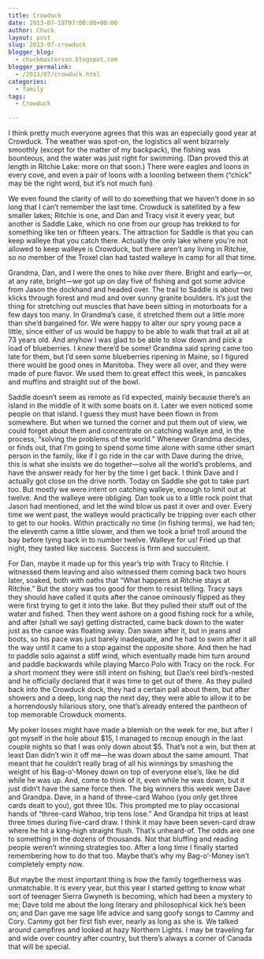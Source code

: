 ```yaml
---
title: Crowduck
date: 2013-07-18T07:00:00+00:00
author: Chuck
layout: post
slug: 2013-07-crowduck
blogger_blog:
  - chuckmasterson.blogspot.com
blogger_permalink:
  - /2013/07/crowduck.html
categories:
  - family
tags:
  - Crowduck

---
```


I think pretty much everyone agrees that this was an especially good year at
Crowduck. The weather was spot-on, the logistics all went bizarrely smoothly
(except for the matter of my backpack), the fishing was bounteous, and the
water was just right for swimming. (Dan proved this at length in Ritchie Lake:
more on that soon.) There were eagles and loons in every cove, and even a pair
of loons with a loonling between them (“chick” may be the right
word, but it’s not much fun).

We even found the clarity of will to do something that we haven’t done in
so long that I can’t remember the last time.  Crowduck is satellited by a
few smaller lakes; Ritchie is one, and Dan and Tracy visit it every year, but
another is Saddle Lake, which no one from our group has trekked to for
something like ten or fifteen years. The attraction for Saddle is that you can
keep walleye that you catch there. Actually the only lake where you’re
not allowed to keep walleye is Crowduck, but there aren’t any living in
Ritchie, so no member of the Troxel clan had tasted walleye in camp for all
that time.

Grandma, Dan, and I were the ones to hike over there. Bright and early—or, at
any rate, bright—we got up on day five of fishing and got some advice from
Jason the dockhand and headed over. The trail to Saddle is about two klicks
through forest and mud and over sunny granite boulders. It’s just the
thing for stretching out muscles that have been sitting in motorboats for a few
days too many. In Grandma’s case, it stretched them out a little more
than she’d bargained for. We were happy to alter our spry young pace a
little, since either of us would be happy to be able to walk that trail at all
at 73 years old. And anyhow I was glad to be able to slow down and pick a load
of blueberries. I *knew* there’d be some! Grandma said spring came too
late for them, but I’d seen some blueberries ripening in Maine, so I
figured there would be good ones in Manitoba. They were all over, and they were
made of pure flavor. We used them to great effect this week, in pancakes and
muffins and straight out of the bowl.

Saddle doesn’t seem as remote as I’d expected, mainly because
there’s an island in the middle of it with some boats on it. Later we
even noticed some people on that island. I guess they must have been flown in
from somewhere. But when we turned the corner and put them out of view, we
could forget about them and concentrate on catching walleye and, in the
process, “solving the problems of the world.” Whenever Grandma
decides, or finds out, that I’m going to spend some time alone with some
other smart person in the family, like if I go ride in the car with Dave during
the drive, this is what she insists we do together—solve all the world’s
problems, and have the answer ready for her by the time I get back. I think
Dave and I actually got close on the drive north. Today on Saddle she got to
take part too. But mostly we were intent on catching walleye, enough to limit
out at twelve. And the walleye were obliging. Dan took us to a little rock
point that Jason had mentioned, and let the wind blow us past it over and over.
Every time we went past, the walleye would practically be tripping over each
other to get to our hooks. Within practically no time (in fishing terms), we
had ten; the eleventh came a little slower, and then we took a brief troll
around the bay before tying back in to number twelve. Walleye for us! Fried up
that night, they tasted like success. Success is firm and succulent.

For Dan, maybe it made up for this year’s trip with Tracy to Ritchie. I
witnessed them leaving and also witnessed them coming back two hours later,
soaked, both with oaths that “What happens at Ritchie stays at
Ritchie.” But the story was too good for them to resist telling. Tracy
says they should have called it quits after the canoe ominously flipped as they
were first trying to get it into the lake. But they pulled their stuff out of
the water and fished. Then they went ashore on a good fishing rock for a while,
and after (shall we say) getting distracted, came back down to the water just
as the canoe was floating away. Dan swam after it, but in jeans and boots, so
his pace was just barely inadequate, and he had to swim after it all the way
until it came to a stop against the opposite shore. And then he had to paddle
solo against a stiff wind, which eventually made him turn around and paddle
backwards while playing Marco Polo with Tracy on the rock. For a short moment
they were still intent on fishing, but Dan’s reel bird’s-nested and
he officially declared that it was time to get out of there. As they pulled
back into the Crowduck dock, they had a certain pall about them, but after
showers and a deep, long nap the next day, they were able to allow it to be a
horrendously hilarious story, one that’s already entered the pantheon of
top memorable Crowduck moments.

My poker losses might have made a blemish on the week for me, but after I got
myself in the hole about $15, I managed to recoup enough in the last couple
nights so that I was only down about $5. That’s not a win, but then at
least Dan didn’t win it off me—he was down about the same amount. That
meant that he couldn’t really brag of all his winnings by smashing the
weight of his Bag-o’-Money down on top of everyone else’s, like he
did while he was up. And, come to think of it, even while he was down, but it
just didn’t have the same force then. The big winners this week were Dave
and Grandpa. Dave, in a hand of three-card Wahoo (you only get three cards
dealt to you), got three 10s. This prompted me to play occasional hands of
“three-card Wahoo, trip tens lose.” And Grandpa hit trips at least
three times during five-card draw. I think it may have been seven-card draw
where he hit a king-high straight flush. That’s unheard-of. The odds are
one to something in the dozens of thousands. Not that bluffing and reading
people weren’t winning strategies too. After a long time I finally
started remembering how to do that too. Maybe that’s why my
Bag-o’-Money isn’t completely empty now.

But maybe the most important thing is how the family togetherness was
unmatchable. It is every year, but this year I started getting to know what
sort of teenager Sierra Gwyneth is becoming, which had been a mystery to me;
Dave told me about the long literary and philosophical kick he’s been on;
and Dan gave me sage life advice and sang goofy songs to Cammy and Cory. Cammy
got her first fish ever, nearly as long as she is. We talked around campfires
and looked at hazy Northern Lights. I may be traveling far and wide over
country after country, but there’s always a corner of Canada that will be
special. 
